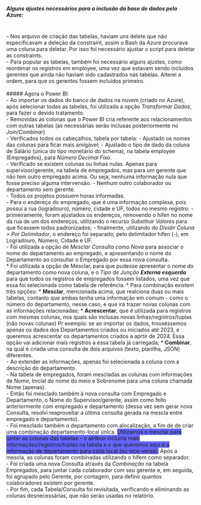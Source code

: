 ##### Alguns ajustes necessários para a inclusão da base de dados pelo Azure:
<br/>
- Nos arquivo de criação das tabelas, haviam uns delete que não especificavam a deleção da constraint, assim o Bash da Azure procurava uma coluna para deletar. Por isso foi necessário ajustar o script para deletar as constraints.
<br/>
- Para popular as tabelas, também foi necessário alguns ajustes, como reordenar os registros em employee, uma vez que estavam sendo incluídos gerentes que ainda não haviam sido cadastrados nas tabelas. Alterei a ordem, para que os gerentes fossem incluídos primeiro.
<br/><br/>
##### Agora o Power BI:
<br/>
- Ao importar os dados do banco de dados na nuvem (criado no Azure), após selecionar todas as tabelas, foi utilizada a opção <i>Transformar Dados</i>, para fazer o devido tratamento.
<br>
- Removidas as colunas que o Power BI cria referente aos relacionamentos com outras tabelas (as necessárias serão inclusas posteriormente no <i>Join/Combinar</i>)
<br>
- Verificados todos os cabeçalhos, tabela por tabela:
  -  Ajustado os nomes das colunas para ficar mais amigável;
  -  Ajustado o tipo de dado da coluna de Salário (única do tipo monetário do schema), na tabela employee (Empregados), para <i>Número Decimal Fixo</i>.
<br>
- Verificado se existem colunas ou linhas nulas. Apenas para supervisor/gerente, na tabela de empregados, mas para um gerente que não tem outro empregado acima. Ou seja, nenhuma informação nula que fosse preciso alguma intervensão.
- Nenhum outro colaborador ou departamento sem gerente.
<br>
- Todos os projetos possuem horas informadas.
<br>
- Para o endereço do empregado, que é uma informação complexa, pois possui a rua (logradouro), número, cidade e UF, todos no mesmo registro:
  -  primeiramente, foram ajustados os endereços, removendo o hífen no nome da rua de um dos endereços, utilizando o recurso <i>Substituir Valores</i> para que ficassem todos padronizados;
  -  finalmente, utilizando do <i>Dividir Coluna > Por Delimitador</i>, o endereço foi separado, pelo delimitador hífen (-), em Logradouro, Número, Cidade e UF.
  <br>
- Foi utilizada a opção de <i>Mesclar Consulta como Nova</i> para associar o nome do departamento ao empregado, e apresentando o nome do Departamento ao consultar o Empregado por essa nova consulta.
  <br>
  * Foi utilizada a opção de Mesclar, para que pudesse apresentar o nome do departamento como nova coluna, e o <i>Tipo de Junção <b>Externa esquerda</b></i> para que todos os registros de empregados fossem listados, uma vez que essa foi selecionada como tabela de referência.
  * Para combinação existem três opções:
    * <b>Mesclar</b>, mencionada acima, que realciona duas ou mais tabelas, contanto que ambas tenha uma informação em comum - como o número do departamento, nesse caso, e que irá trazer novas colunas com as informações relacionadas;
    * <b>Acrescentar</b>, que é utilizada para registros com mesmas colunas, nos quais são inclusas novas linhas/registros/tuplas (não novas colunas) Pr exemplo: se ao importar os dados, trouxéssemos apenas os dados dos Departamentos criados ou iniciados até 2023, e queremos acrescentar os departamentos criados a aprtir de 2024. Essa opção vai adicionar mais registros a essa tabela já carregada;
    * <b>Combinar</b>, na qual é criada uma consulta de dois arquivos (texto, planilha, JSON) diferentes.
<br>
  - Ao extender as informações, apenas foi selecionada a coluna com a descrição do departamento.
<br>
- Na tabela de empregados, foram mescladas as colunas com informações de Nome, Inicial do nome do meio e Sobrenome para uma coluna chamada Nome (apenas).
<br>
- Então foi mesclado também à nova consulta com Empregado e Departamento, o Nome do Supervisor/gerente, assim como feito anteriormente com empregado e departamento (dessa vez sem gerar nova Consulta, resolvi reaproveitar a última consulta gerada na mescla entre empregado e departamento).
<br>
- Foi mesclado também o departamento com alocalização, a fim de de criar uma combinação departamento-local única. <b style="background-color: #66F; font-weight: normal;">Utilizamos o mesclar para juntar as colunas das tabelas - o atribuir incluiria mais informações/registros/tuplas na tabela e o que queremos aqui é a informação de departamento para cada local (ou vice-versa).</b> Após a mescla, as colunas foram combinadas utilizando o hífem como separador.
<br>
- Foi criada uma nova Consulta através da <i>Combinação</i> na tabela Empregados, para juntar cada colaborador com seu gerente e, em seguida, foi agrupado pelo Gerente, por contagem, para definir quantos colaboradores existem por gerente.
<br>
- Por fim, cada Tabela/Consulta foi revisitada, verificando e eliminando as colunas desnecessárias, que não seráo usadas no relatório.
